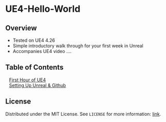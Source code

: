 # UE4-Hello-World

<!-- OVERVIEW -->
## Overview
* Tested on UE4 4.26
* Simple introductory walk through for your first week in Unreal
* Accompanies UE4 video ....

<!-- TOC -->
## Table of Contents
<kbd></kbd> &nbsp;&nbsp; [First Hour of UE4]() <br>
<kbd></kbd> &nbsp;&nbsp; [Setting Up Unreal & Github](setting-up/README.md)

<!-- LICENSE -->
## License

Distributed under the MIT License. See `LICENSE` for more information: [link](LICENSE).

